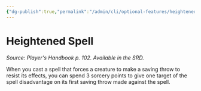 ```yaml
---
{"dg-publish":true,"permalink":"/admin/cli/optional-features/heightened-spell/","tags":["compendium/src/5e/phb","optional-feature/mm"],"updated":"2025-01-11T15:32:21.931+00:00"}
---
```


# Heightened Spell
*Source: Player's Handbook p. 102. Available in the SRD.*  

When you cast a spell that forces a creature to make a saving throw to resist its effects, you can spend 3 sorcery points to give one target of the spell disadvantage on its first saving throw made against the spell.